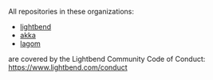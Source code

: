 All repositories in these organizations:

* [lightbend](https://github.com/lightbend)
* [akka](https://github.com/akka)
* [lagom](https://github.com/lagom)

are covered by the Lightbend Community Code of Conduct: https://www.lightbend.com/conduct

